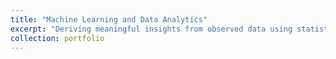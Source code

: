 ```yaml
---
title: "Machine Learning and Data Analytics"
excerpt: "Deriving meaningful insights from observed data using statistical methods. Also known as my PhD research."
collection: portfolio
---
```


